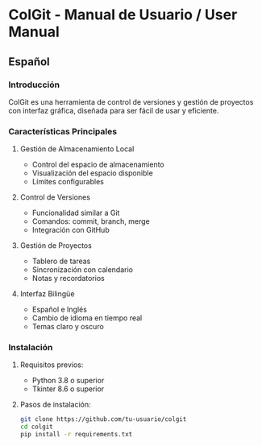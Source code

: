 # ColGit - Manual de Usuario / User Manual

## Español

### Introducción
ColGit es una herramienta de control de versiones y gestión de proyectos con interfaz gráfica, diseñada para ser fácil de usar y eficiente.

### Características Principales
1. Gestión de Almacenamiento Local
   - Control del espacio de almacenamiento
   - Visualización del espacio disponible
   - Límites configurables

2. Control de Versiones
   - Funcionalidad similar a Git
   - Comandos: commit, branch, merge
   - Integración con GitHub

3. Gestión de Proyectos
   - Tablero de tareas
   - Sincronización con calendario
   - Notas y recordatorios

4. Interfaz Bilingüe
   - Español e Inglés
   - Cambio de idioma en tiempo real
   - Temas claro y oscuro

### Instalación
1. Requisitos previos:
   - Python 3.8 o superior
   - Tkinter 8.6 o superior

2. Pasos de instalación:
   ```bash
   git clone https://github.com/tu-usuario/colgit
   cd colgit
   pip install -r requirements.txt

